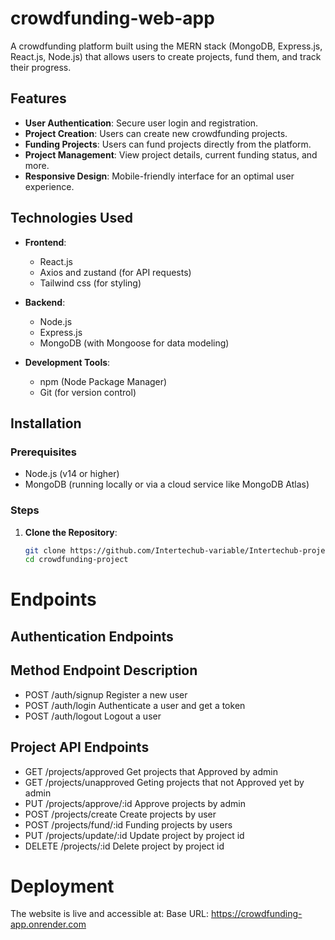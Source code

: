 # crowdfunding-web-app

A crowdfunding platform built using the MERN stack (MongoDB, Express.js, React.js, Node.js) that allows users to create projects, fund them, and track their progress.
## Features
- **User Authentication**: Secure user login and registration.
- **Project Creation**: Users can create new crowdfunding projects.
- **Funding Projects**: Users can fund projects directly from the platform.
- **Project Management**: View project details, current funding status, and more.
- **Responsive Design**: Mobile-friendly interface for an optimal user experience.

## Technologies Used
- **Frontend**: 
  - React.js
  - Axios and zustand (for API requests)
  - Tailwind css (for styling)

- **Backend**:
  - Node.js
  - Express.js
  - MongoDB (with Mongoose for data modeling)

- **Development Tools**:
  - npm (Node Package Manager)
  - Git (for version control)
 
## Installation

### Prerequisites

- Node.js (v14 or higher)
- MongoDB (running locally or via a cloud service like MongoDB Atlas)

### Steps

1. **Clone the Repository**:

   ```bash
   git clone https://github.com/Intertechub-variable/Intertechub-project.git
   cd crowdfunding-project

# Endpoints
## Authentication Endpoints
## Method	Endpoint	Description
  - POST	/auth/signup	Register a new user
  - POST	/auth/login	Authenticate a user and get a token 
  - POST /auth/logout Logout a user
  
## Project API Endpoints
- GET /projects/approved Get projects that Approved by admin
- GET /projects/unapproved Geting projects that not Approved yet by admin
- PUT /projects/approve/:id Approve projects by admin
- POST /projects/create Create projects by user
- POST /projects/fund/:id Funding projects by users
- PUT /projects/update/:id Update project by project id
- DELETE /projects/:id Delete project by project id

# Deployment
The website is live and accessible at: Base URL: https://crowdfunding-app.onrender.com
